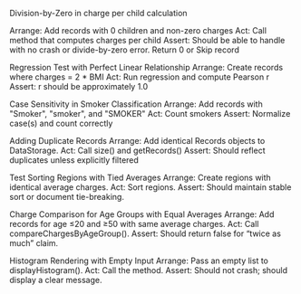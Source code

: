 Division-by-Zero in charge per child calculation

Arrange:
Add records with 0 children and non-zero charges
Act:
Call method that computes charges per child
Assert:
Should be able to handle with no crash or divide-by-zero error.  Return 0 or Skip record


Regression Test with Perfect Linear Relationship
Arrange:
Create records where charges = 2 * BMI
Act:
Run regression and compute Pearson r
Assert:
r should be approximately 1.0

Case Sensitivity in Smoker Classification
Arrange:
Add records with "Smoker", "smoker", and "SMOKER"
Act:
Count smokers
Assert:
Normalize case(s) and count correctly

Adding Duplicate Records
Arrange:
Add identical Records objects to DataStorage.
Act:
Call size() and getRecords()
Assert:
Should reflect duplicates unless explicitly filtered

Test Sorting Regions with Tied Averages
Arrange:
Create regions with identical average charges.
Act: 
Sort regions.
Assert: 
Should maintain stable sort or document tie-breaking.

Charge Comparison for Age Groups with Equal Averages
Arrange: 
Add records for age ≤20 and ≥50 with same average charges.
Act: 
Call compareChargesByAgeGroup().
Assert: 
Should return false for “twice as much” claim.

Histogram Rendering with Empty Input
Arrange: 
Pass an empty list to displayHistogram().
Act: 
Call the method.
Assert: 
Should not crash; should display a clear message.
